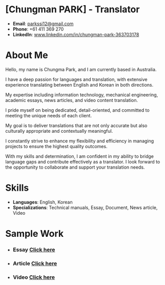  
 # [Chungman PARK] - Translator

- **Email**: parkssi12@gmail.com
- **Phone**: +61 411 369 270
- **LinkedIn**: www.linkedin.com/in/chungman-park-363703178

# About Me
Hello, my name is Chungma Park, and I am currently based in Australia. 

I have a deep passion for languages and translation, 
with extensive experience translating between English and Korean in both directions. 


My expertise including information technology, mechanical engineering, academic essays, news articles, and video content translation.


I pride myself on being dedicated, detail-oriented, and committed to meeting the unique needs of each client. 


My goal is to deliver translations that are not only accurate but also culturally appropriate and contextually meaningful. 


I constantly strive to enhance my flexibility and efficiency in managing projects to ensure the highest quality outcomes.


With my skills and determination, I am confident in my ability to bridge language gaps and contribute effectively as a translator. 
I look forward to the opportunity to collaborate and support your translation needs.

# Skills
- **Languages**: English, Korean
- **Specializations**: Technical manuals, Essay, Document, News article, Video

# Sample Work

* ### Essay [Click here](samples/Essay/README.md)

* ### Article [Click here](samples/Article/README.md)

* ### Video [Click here](samples/Video/README.md)



